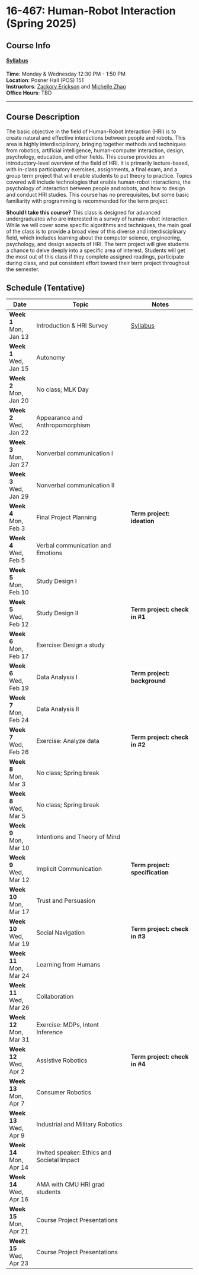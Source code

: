 # 16-467: Human-Robot Interaction (Spring 2025)

## Course Info

#### [Syllabus](https://docs.google.com/document/d/1m3BwEHdwdqFT9TvNd3BwAA_2jcxd9_FfcjKdoe0IrGk/edit?usp=sharing)  

**Time**: Monday & Wednesday 12:30 PM - 1:50 PM  
**Location**: Posner Hall (POS) 151  
**Instructors**: [Zackory Erickson](https://zackory.com) and [Michelle Zhao](https://mzhao98.github.io)  
**Office Hours**: TBD  

---

## Course Description

The basic objective in the field of Human-Robot Interaction (HRI) is to create natural and effective interactions between people and robots. This area is highly interdisciplinary, bringing together methods and techniques from robotics, artificial intelligence, human-computer interaction, design, psychology, education, and other fields. This course provides an introductory-level overview of the field of HRI. It is primarily lecture-based, with in-class participatory exercises, assignments, a final exam, and a group term project that will enable students to put theory to practice. Topics covered will include technologies that enable human-robot interactions, the psychology of interaction between people and robots, and how to design and conduct HRI studies. This course has no prerequisites, but some basic familiarity with programming is recommended for the term project.

**Should I take this course?** This class is designed for advanced undergraduates who are interested in a survey of human-robot interaction. While we will cover some specific algorithms and techniques, the main goal of the class is to provide a broad view of this diverse and interdisciplinary field, which includes learning about the computer science, engineering, psychology, and design aspects of HRI. The term project will give students a chance to delve deeply into a specific area of interest. Students will get the most out of this class if they complete assigned readings, participate during class, and put consistent effort toward their term project throughout the semester.

## Schedule (Tentative)

| Date | Topic | Notes |
|---|---|---|
| **Week 1** <br> Mon, <br> Jan 13 | Introduction & HRI Survey | [Syllabus](https://docs.google.com/document/d/1m3BwEHdwdqFT9TvNd3BwAA_2jcxd9_FfcjKdoe0IrGk/edit?usp=sharing) |
| **Week 1** <br> Wed, <br> Jan 15 | Autonomy |  |
| **Week 2** <br> Mon, <br> Jan 20 | No class; MLK Day |   |
| **Week 2** <br> Wed, <br> Jan 22 | Appearance and Anthropomorphism |  |
| **Week 3** <br> Mon, <br> Jan 27 | Nonverbal communication I |  |
| **Week 3** <br> Wed, <br> Jan 29 | Nonverbal communication II |  |
| **Week 4** <br> Mon, <br> Feb 3 | Final Project Planning | **Term project: ideation** |
| **Week 4** <br> Wed, <br> Feb 5 | Verbal communication and Emotions |  |
| **Week 5** <br> Mon, <br> Feb 10 | Study Design I |  |
| **Week 5** <br> Wed, <br> Feb 12 | Study Design II | **Term project: check in \#1** |
| **Week 6** <br> Mon, <br> Feb 17 | Exercise: Design a study |  |
| **Week 6** <br> Wed, <br> Feb 19 | Data Analysis I | **Term project: background** |
| **Week 7** <br> Mon, <br> Feb 24 | Data Analysis II |  |
| **Week 7** <br> Wed, <br> Feb 26 | Exercise: Analyze data | **Term project: check in \#2** |
| **Week 8** <br> Mon, <br> Mar 3 | No class; Spring break |   |
| **Week 8** <br> Wed, <br> Mar 5 | No class; Spring break |   |
| **Week 9** <br> Mon, <br> Mar 10 | Intentions and Theory of Mind |   |
| **Week 9** <br> Wed, <br> Mar 12 | Implicit Communication | **Term project: specification** |
| **Week 10** <br> Mon, <br> Mar 17 | Trust and Persuasion |   |
| **Week 10** <br> Wed, <br> Mar 19 | Social Navigation | **Term project: check in \#3** |
| **Week 11** <br> Mon, <br> Mar 24 | Learning from Humans |   |
| **Week 11** <br> Wed, <br> Mar 26 | Collaboration |  |
| **Week 12** <br> Mon, <br> Mar 31 | Exercise: MDPs, Intent Inference |   |
| **Week 12** <br> Wed, <br> Apr 2 | Assistive Robotics | **Term project: check in \#4** |
| **Week 13** <br> Mon, <br> Apr 7 | Consumer Robotics |   |
| **Week 13** <br> Wed, <br> Apr 9 | Industrial and Military Robotics |  |
| **Week 14** <br> Mon, <br> Apr 14 | Invited speaker: Ethics and Societal Impact |  |
| **Week 14** <br> Wed, <br> Apr 16 | AMA with CMU HRI grad students |  |
| **Week 15** <br> Mon, <br> Apr 21 | Course Project Presentations |  |
| **Week 15** <br> Wed, <br> Apr 23 | Course Project Presentations |  |

